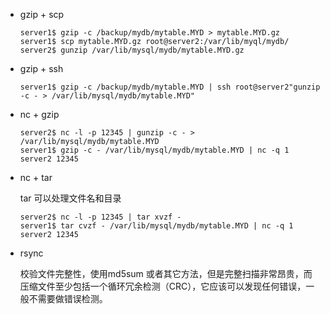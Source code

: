 - gzip + scp

  ```
  server1$ gzip -c /backup/mydb/mytable.MYD > mytable.MYD.gz
  server1$ scp mytable.MYD.gz root@server2:/var/lib/myql/mydb/
  server2$ gunzip /var/lib/mysql/mydb/mytable.MYD.gz
  ```

- gzip + ssh

  `server1$ gzip -c /backup/mydb/mytable.MYD | ssh root@server2"gunzip -c - > /var/lib/mysql/mydb/mytable.MYD"`

- nc + gzip

  ```
  server2$ nc -l -p 12345 | gunzip -c - > /var/lib/mysql/mydb/mytable.MYD
  server1$ gzip -c - /var/lib/mysql/mydb/mytable.MYD | nc -q 1 server2 12345
  ```

- nc + tar

  tar 可以处理文件名和目录

  ```
  server2$ nc -l -p 12345 | tar xvzf -
  server1$ tar cvzf - /var/lib/mysql/mydb/mytable.MYD | nc -q 1 server2 12345
  ```

- rsync

  校验文件完整性，使用md5sum 或者其它方法，但是完整扫描非常昂贵，而压缩文件至少包括一个循环冗余检测（CRC），它应该可以发现任何错误，一般不需要做错误检测。
